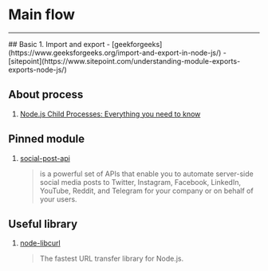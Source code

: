 # Main flow
<hr>
## Basic
1. Import and export
  - [geekforgeeks](https://www.geeksforgeeks.org/import-and-export-in-node-js/)
  - [sitepoint](https://www.sitepoint.com/understanding-module-exports-exports-node-js/)

## About process
1. [Node.js Child Processes: Everything you need to know](https://medium.freecodecamp.org/node-js-child-processes-everything-you-need-to-know-e69498fe970a "unfinished reading")

## Pinned module
1. [social-post-api](https://www.npmjs.com/package/social-post-api)
   > is a powerful set of APIs that enable you to automate server-side social media posts to Twitter, Instagram, Facebook, LinkedIn, YouTube, Reddit, and Telegram for your company or on behalf of your users.

## Useful library
1. [node-libcurl](https://github.com/JCMais/node-libcurl)
   >The fastest URL transfer library for Node.js.

